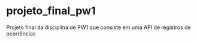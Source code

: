 # projeto_final_pw1
Projeto final da disciplina de PW1 que consiste em uma API de registros de ocorrências
